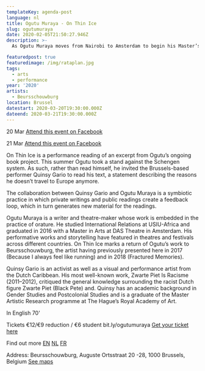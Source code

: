 ```yaml
---
templateKey: agenda-post
language: nl
title: Ogutu Muraya - On Thin Ice
slug: ogutumuraya
date: 2020-02-05T21:50:27.946Z
description: >-
  As Ogutu Muraya moves from Nairobi to Amsterdam to begin his Master’s studies, he starts keeping a diary. What starts as an exercise to map and locate his inner self grows into an extensive personal archive. Muraya's stay in the Netherlands turns out to be, as he says, “beautiful, complex and painful – an amalgam of paradoxical experiences”. Back in Nairobi now, he is in the process of turning his ever-expanding diary into a kind of fragmented memoir in which he seeks to understand the challenges of his diaspora experience.

featuredpost: true
featuredimage: /img/rataplan.jpg
tags:
  - arts
  - performance
year: '2020'
artists:
  - Beursschouwburg
location: Brussel
datestart: 2020-03-20T19:30:00.000Z
dateend: 2020-03-21T19:30:00.000Z
---
```

20 Mar [Attend this event on Facebook](https://www.facebook.com/events/1862042800593068/)

21 Mar [Attend this event on Facebook](https://www.facebook.com/events/1862042800593068/?event_time_id=1862042810593067)


On Thin Ice is a performance reading of an excerpt from Ogutu’s ongoing book project. This summer Ogutu took a stand against the Schengen system. As such, rather than read himself, he invited the Brussels-based performer Quinsy Gario to read his text, a statement describing the reasons he doesn’t travel to Europe anymore.

The collaboration between Quinsy Gario and Ogutu Muraya is a symbiotic practice in which private writings and public readings create a feedback loop, which in turn generates new material for the readings.

Ogutu Muraya is a writer and theatre-maker whose work is embedded in the practice of orature. He studied International Relations at USIU-Africa and graduated in 2016 with a Master in Arts at DAS Theatre in Amsterdam. His performative works and storytelling have featured in theatres and festivals across different countries. On Thin Ice marks a return of Ogutu’s work to Beursschouwburg, the artist having previously presented here in 2017 (Because I always feel like running) and in 2018 (Fractured Memories).

Quinsy Gario is an activist as well as a visual and performance artist from the Dutch Caribbean. His most well-known work, Zwarte Piet Is Racisme (2011–2012), critiqued the general knowledge surrounding the racist Dutch figure Zwarte Piet (Black Pete) and. Quinsy has an academic background in Gender Studies and Postcolonial Studies and is a graduate of the Master Artistic Research programme at The Hague’s Royal Academy of Art.

In English
70'

Tickets
€12/€9 reduction / €6 student
bit.ly/ogutumuraya
[Get your ticket here](https://apps.ticketmatic.com/widgets/beursschouwburg/flow/welovewe?event=795180964390%2C425987711103&l=en&fbclid=IwAR1irneybI_DI5hDDKfp7hpQTNmPM0kgxjptkilwZh7BjMR_fsKig4iF9C4#!/addtickets)


Find out more
[EN](beursschouwburg.be/en/events/ogutu-muraya-on-thin-ice/)
[NL](beursschouwburg.be/nl/events/ogutu-muraya-on-thin-ice/)
[FR](beursschouwburg.be/fr/events/ogutu-muraya-on-thin-ice/)

Address: Beursschouwburg, Auguste Ortsstraat 20 -28, 1000 Brussels, Belgium [See maps](https://goo.gl/maps/DhBu8cak4gTzckgZA)

